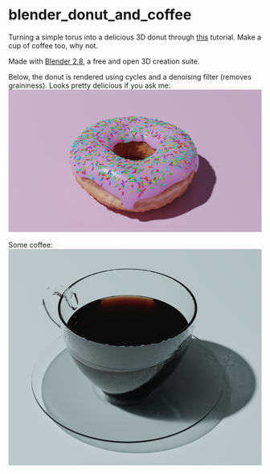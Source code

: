 # blender_donut_and_coffee

Turning a simple torus into a delicious 3D donut through [this](https://www.youtube.com/user/AndrewPPrice/videos) tutorial. Make a cup of coffee too, why not. 

Made with [Blender 2.8](https://www.blender.org), a free and open 3D creation suite.

Below, the donut is rendered using cycles and a denoising filter (removes graininess). Looks pretty delicious if you ask me:
![Rendered Donut](Level%202/Donut_Texture_Tutorial_bumps_shadow_2.png "Rendered Donut")

Some coffee:
![Rendered Coffee](Level%203/images/cup_coffee_condensation_01.png "Rendered Coffee")
